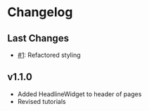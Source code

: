 # Changelog

## Last Changes

   - [#1](https://github.com/LaxarJS/shop_demo/issues/1): Refactored styling


## v1.1.0

   - Added HeadlineWidget to header of pages
   - Revised tutorials
